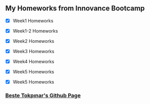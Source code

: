 ## My Homeworks from Innovance Bootcamp

- [x] Week1   Homeworks
- [x] Week1-2 Homeworks
- [x] Week2   Homeworks
- [x] Week3   Homeworks
- [x] Week4   Homeworks
- [x] Week5   Homeworks
- [x] Week5   Homeworks



### [Beste Tokpınar's Github Page](https://github.com/bstkpnr "Beste Tokpınar's Github Page")

